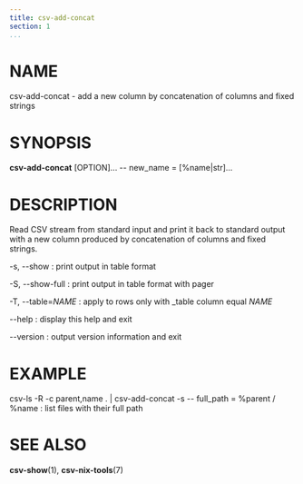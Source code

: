```yaml
---
title: csv-add-concat
section: 1
...
```


# NAME #

csv-add-concat - add a new column by concatenation of columns and fixed strings

# SYNOPSIS #

**csv-add-concat** [OPTION]... -- new_name = [%name|str]...

# DESCRIPTION #

Read CSV stream from standard input and print it back to standard output with
a new column produced by concatenation of columns and fixed strings.

-s, --show
:   print output in table format

-S, --show-full
:   print output in table format with pager

-T, --table=*NAME*
:   apply to rows only with _table column equal *NAME*

--help
:   display this help and exit

--version
:   output version information and exit

# EXAMPLE #

csv-ls -R -c parent,name . | csv-add-concat -s -- full_path = %parent / %name
:    list files with their full path

# SEE ALSO #

**csv-show**(1), **csv-nix-tools**(7)
